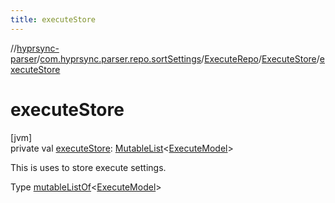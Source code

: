 ```yaml
---
title: executeStore
---
```

//[hyprsync-parser](../../../../index.html)/[com.hyprsync.parser.repo.sortSettings](../../index.html)/[ExecuteRepo](../index.html)/[ExecuteStore](index.html)/[executeStore](execute-store.html)



# executeStore



[jvm]\
private val [executeStore](execute-store.html): [MutableList](https://kotlinlang.org/api/core/kotlin-stdlib/kotlin.collections/-mutable-list/index.html)&lt;[ExecuteModel](../../../com.hyprsync.parser.models/-execute-model/index.html)&gt;



This is uses to store execute settings.



Type [mutableListOf](https://kotlinlang.org/api/core/kotlin-stdlib/kotlin.collections/index.html)<[ExecuteModel](../../../com.hyprsync.parser.models/-execute-model/index.html)>



